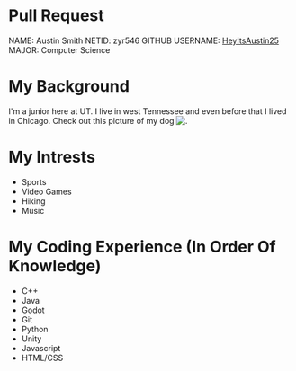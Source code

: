 # Pull Request

NAME: Austin Smith
NETID: zyr546
GITHUB USERNAME: [HeyItsAustin25](https://github.com/HeyItsAustin25)
MAJOR: Computer Science

# My Background

I'm a junior here at UT.  I live in west Tennessee and even before that I lived in Chicago. Check out this picture of my dog ![.](https://cdn.discordapp.com/attachments/764593743080718337/1144738346602610748/IMG_2700.jpg)

# My Intrests

* Sports
* Video Games
* Hiking
* Music

# My Coding Experience (In Order Of Knowledge)

* C++
* Java
* Godot
* Git
* Python
* Unity
* Javascript
* HTML/CSS
